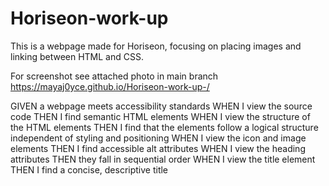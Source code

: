 # Horiseon-work-up
This is a webpage made for Horiseon, focusing on placing images and linking between HTML and CSS.

For screenshot see attached photo in main branch
https://mayaj0yce.github.io/Horiseon-work-up-/

GIVEN a webpage meets accessibility standards
WHEN I view the source code
THEN I find semantic HTML elements
WHEN I view the structure of the HTML elements
THEN I find that the elements follow a logical structure independent of styling and positioning
WHEN I view the icon and image elements
THEN I find accessible alt attributes
WHEN I view the heading attributes
THEN they fall in sequential order
WHEN I view the title element
THEN I find a concise, descriptive title



<!-- Horiseon online marketing mock up  
Has 7 images 

